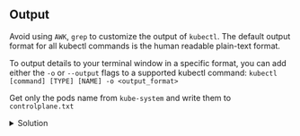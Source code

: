## Output

Avoid using `AWK`, `grep` to customize the output of `kubectl`.
The default output format for all kubectl commands is the human readable plain-text format.

To output details to your terminal window in a specific format, you can add either the `-o` or `--output` flags to a supported kubectl command: `kubectl [command] [TYPE] [NAME] -o <output_format>`

Get only the pods name from `kube-system` and write them to `controlplane.txt`

<details>
<summary>Solution</summary>
Get name: <code>kubectl -n kube-system get po -oname</code>
<br>
Get table with custom columns: <code>kubectl -n kube-system get po -o=custom-columns=NAME:.metadata.name</code>
<br>
Get table with custom columns: <code>kubectl -n kube-system get pods -o custom-columns=:metadata.name</code>
<br>
Get using go template:<code>kubectl -n kube-system po -o go-template='{{range .items}} --> {{.metadata.name}} in namespace: {{.metadata.namespace}}{{"\n"}}{{end}}</code>
</details>

